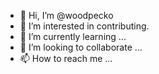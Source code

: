 - 👋 Hi, I’m @woodpecko
- 👀 I’m interested in contributing.
- 🌱 I’m currently learning ...
- 💞️ I’m looking to collaborate ...
- 📫 How to reach me ...

<!---
woodpecko/woodpecko is a ✨ special ✨ repository because its `README.md` (this file) appears on your GitHub profile.
You can click the Preview link to take a look at your changes.
--->
